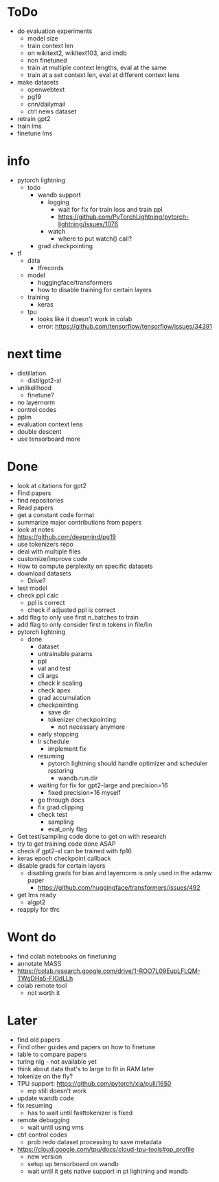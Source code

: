# ToDo

-   do evaluation experiments
    -   model size
    -   train context len
    -   on wikitext2, wikitext103, and imdb
    -   non finetuned
    -   train at multiple context lengths, eval at the same
    -   train at a set context len, eval at different context lens
-   make datasets
    -   openwebtext
    -   pg19
    -   cnn/dailymail
    -   ctrl news dataset
-   retrain gpt2
-   train lms
-   finetune lms

# info

-   pytorch lightning
    -   todo
        -   wandb support
            -   logging
                -   wait for fix for train loss and train ppl
                -   https://github.com/PyTorchLightning/pytorch-lightning/issues/1076
            -   watch
                -   where to put watch() call?
        -   grad checkpointing
-   tf
    -   data
        -   tfrecords
    -   model
        -   huggingface/transformers
        -   how to disable training for certain layers
    -   training
        -   keras
    -   tpu
        -   looks like it doesn't work in colab
        -   error: https://github.com/tensorflow/tensorflow/issues/34391

# next time

-   distillation
    -   distilgpt2-xl
-   unlikelihood
    -   finetune?
-   no layernorm
-   control codes
-   pplm
-   evaluation context lens
-   double descent
-   use tensorboard more

# Done

-   look at citations for gpt2
-   Find papers
-   find repositories
-   Read papers
-   get a constant code format
-   summarize major contributions from papers
-   look at notes
-   https://github.com/deepmind/pg19
-   use tokenizers repo
-   deal with multiple files
-   customize/improve code
-   How to compute perplexity on specific datasets
-   download datasets
    -   Drive?
-   test model
-   check ppl calc
    -   ppl is correct
    -   check if adjusted ppl is correct
-   add flag to only use first n_batches to train
-   add flag to only consider first n tokens in file/lin
-   pytorch lightning
    -   done
        -   dataset
        -   untrainable params
        -   ppl
        -   val and test
        -   cli args
        -   check lr scaling
        -   check apex
        -   grad accumulation
        -   checkpointing
            -   save dir
            -   tokenizer checkpointing
                -   not necessary anymore
        -   early stopping
        -   lr schedule
            -   implement fix
        -   resuming
            -   pytorch lightning should handle optimizer and scheduler restoring
                -   wandb.run.dir
        -   waiting for fix for gpt2-large and precision=16
            -   fixed precision=16 myself
        -   go through docs
        -   fix grad clipping
        -   check test
            -   sampling
            -   eval_only flag
-   Get test/sampling code done to get on with research
-   try to get training code done ASAP
-   check if gpt2-xl can be trained with fp16
-   keras epoch checkpoint callback
-   disable grads for certain layers
    -   disabling grads for bias and layernorm is only used in the adamw paper
        -   https://github.com/huggingface/transformers/issues/492
-   get lms ready
    -   algpt2
-   reapply for tfrc

# Wont do

-   find colab notebooks on finetuning
-   annotate MASS
-   https://colab.research.google.com/drive/1-ROO7L09EupLFLQM-TWgDHa5-FIOdLLh
-   colab remote tool
    -   not worth it

# Later

-   find old papers
-   Find other guides and papers on how to finetune
-   table to compare papers
-   turing nlg - not available yet
-   think about data that's to large to fit in RAM later
-   tokenize on the fly?
-   TPU support: https://github.com/pytorch/xla/pull/1650
    -   mp still doesn't work
-   update wandb code
-   fix resuming
    -   has to wait until fasttokenizer is fixed
-   remote debugging
    -   wait until using vms
-   ctrl control codes
    -   prob redo dataset processing to save metadata
-   https://cloud.google.com/tpu/docs/cloud-tpu-tools#op_profile
    -   new version
    -   setup up tensorboard on wandb
    -   wait until it gets native support in pt lightning and wandb
